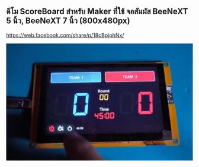 ## ดีโม ScoreBoard สำหรับ Maker ที่ใช้ จอสัมผัส BeeNeXT 5 นิ้ว, BeeNeXT 7 นิ้ว (800x480px)

https://web.facebook.com/share/p/18cBpjphNx/  

  
![ชื่อภาพ](demo_beenext5_scoreboard.png)

